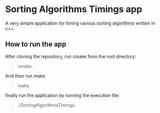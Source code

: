 # Sorting Algorithms Timings app

A very simple application for timing various sorting algorithms written in c++.

## How to run the app

After cloning the repository, run cmake from the root directory:

> cmake .

And then run make:

> make

finally run the application by running the execution file:

> ./SortingAlgorithmsTimings
